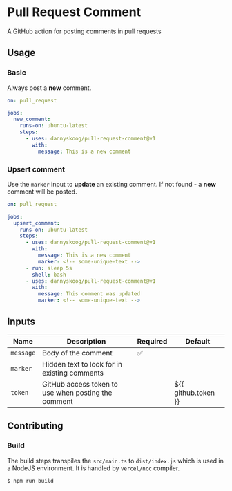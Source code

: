 # Pull Request Comment

A GitHub action for posting comments in pull requests

## Usage

### Basic

Always post a **new** comment.

```yml
on: pull_request

jobs:
  new_comment:
    runs-on: ubuntu-latest
    steps:
      - uses: dannyskoog/pull-request-comment@v1
        with:
          message: This is a new comment
```

### Upsert comment

Use the `marker` input to **update** an existing comment. If not found - a **new** comment will be posted.

```yml
on: pull_request

jobs:
  upsert_comment:
    runs-on: ubuntu-latest
    steps:
      - uses: dannyskoog/pull-request-comment@v1
        with:
          message: This is a new comment
          marker: <!-- some-unique-text -->
      - run: sleep 5s
        shell: bash
      - uses: dannyskoog/pull-request-comment@v1
        with:
          message: This comment was updated
          marker: <!-- some-unique-text -->
```

## Inputs 

| Name | Description | Required | Default |
| --- | --- | --- | --- |
| `message` | Body of the comment | ✅ | |
| `marker` | Hidden text to look for in existing comments | | |
| `token` | GitHub access token to use when posting the comment | | ${{ github.token }} |

## Contributing

### Build

The build steps transpiles the `src/main.ts` to `dist/index.js` which is used in a NodeJS environment.
It is handled by `vercel/ncc` compiler.

```sh
$ npm run build
```
